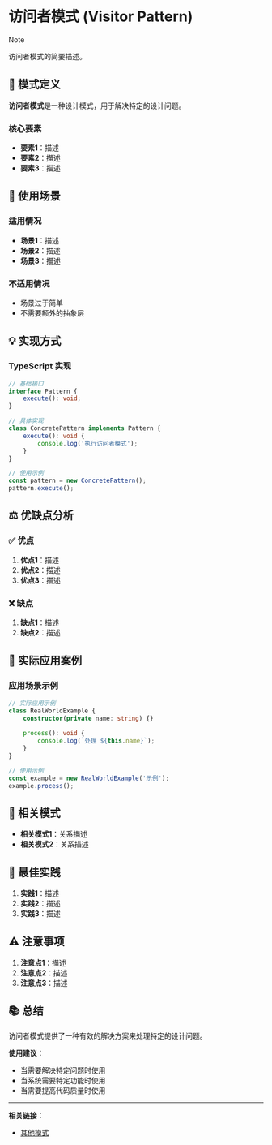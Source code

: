 # 访问者模式 (Visitor Pattern)

> [!NOTE]
> 访问者模式的简要描述。

## 📖 模式定义

**访问者模式**是一种设计模式，用于解决特定的设计问题。

### 核心要素
- **要素1**：描述
- **要素2**：描述
- **要素3**：描述

## 🎯 使用场景

### 适用情况
- **场景1**：描述
- **场景2**：描述
- **场景3**：描述

### 不适用情况
- 场景过于简单
- 不需要额外的抽象层

## 💡 实现方式

### TypeScript 实现

```typescript
// 基础接口
interface Pattern {
    execute(): void;
}

// 具体实现
class ConcretePattern implements Pattern {
    execute(): void {
        console.log('执行访问者模式');
    }
}

// 使用示例
const pattern = new ConcretePattern();
pattern.execute();
```

## ⚖️ 优缺点分析

### ✅ 优点
1. **优点1**：描述
2. **优点2**：描述
3. **优点3**：描述

### ❌ 缺点
1. **缺点1**：描述
2. **缺点2**：描述

## 🌟 实际应用案例

### 应用场景示例

```typescript
// 实际应用示例
class RealWorldExample {
    constructor(private name: string) {}
    
    process(): void {
        console.log(`处理 ${this.name}`);
    }
}

// 使用示例
const example = new RealWorldExample('示例');
example.process();
```

## 🔄 相关模式

- **相关模式1**：关系描述
- **相关模式2**：关系描述

## 🚀 最佳实践

1. **实践1**：描述
2. **实践2**：描述
3. **实践3**：描述

## ⚠️ 注意事项

1. **注意点1**：描述
2. **注意点2**：描述
3. **注意点3**：描述

## 📚 总结

访问者模式提供了一种有效的解决方案来处理特定的设计问题。

**使用建议**：
- 当需要解决特定问题时使用
- 当系统需要特定功能时使用
- 当需要提高代码质量时使用

---

**相关链接**：
- [其他模式](../index.md)
